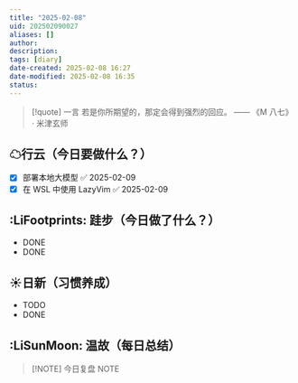 ```yaml
---
title: "2025-02-08"
uid: 202502090027
aliases: []
author: 
description: 
tags: [diary]
date-created: 2025-02-08 16:27
date-modified: 2025-02-08 16:35
status: 
---
```


> [!quote] 一言
 若是你所期望的，那定会得到强烈的回应。 —— 《M 八七》 · 米津玄师

## ☁行云（今日要做什么？）

- [x] 部署本地大模型 ✅ 2025-02-09
- [x] 在 WSL 中使用 LazyVim ✅ 2025-02-09

## :LiFootprints: 跬步（今日做了什么？）

- DONE
- DONE

## ☀日新（习惯养成）

- TODO
- DONE

## :LiSunMoon: 温故（每日总结）

> [!NOTE] 今日复盘
> NOTE
